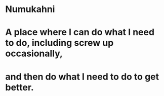 # Numukahni
# A place where I can do what I need to do, including screw up occasionally,
# and then do what I need to do to get better.
